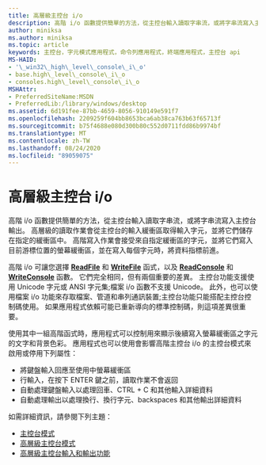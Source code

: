 ```yaml
---
title: 高層級主控台 i/o
description: 高階 i/o 函數提供簡單的方法，從主控台輸入讀取字串流，或將字串流寫入主控台輸出。
author: miniksa
ms.author: miniksa
ms.topic: article
keywords: 主控台，字元模式應用程式，命令列應用程式，終端應用程式，主控台 api
MS-HAID:
- '\_win32\_high\_level\_console\_i\_o'
- base.high\_level\_console\_i\_o
- consoles.high\_level\_console\_i\_o
MSHAttr:
- PreferredSiteName:MSDN
- PreferredLib:/library/windows/desktop
ms.assetid: 6d191fee-87bb-4659-8056-910149e591f7
ms.openlocfilehash: 2209259f604bb8653bca6ab38ca763b63f65713f
ms.sourcegitcommit: b75f4688e080d300b80c552d0711fdd86b9974bf
ms.translationtype: MT
ms.contentlocale: zh-TW
ms.lasthandoff: 08/24/2020
ms.locfileid: "89059075"
---
```

# <a name="high-level-console-io"></a>高層級主控台 i/o


高階 i/o 函數提供簡單的方法，從主控台輸入讀取字串流，或將字串流寫入主控台輸出。 高層級的讀取作業會從主控台的輸入緩衝區取得輸入字元，並將它們儲存在指定的緩衝區中。 高階寫入作業會接受來自指定緩衝區的字元，並將它們寫入目前游標位置的螢幕緩衝區，並在寫入每個字元時，將資料指標前進。

高階 i/o 可讓您選擇 [**ReadFile**](https://msdn.microsoft.com/library/windows/desktop/aa365467) 和 [**WriteFile**](https://msdn.microsoft.com/library/windows/desktop/aa365747) 函式，以及 [**ReadConsole**](readconsole.md) 和 [**WriteConsole**](writeconsole.md) 函數。 它們完全相同，但有兩個重要的差異。 主控台功能支援使用 Unicode 字元或 ANSI 字元集;檔案 i/o 函數不支援 Unicode。 此外，也可以使用檔案 i/o 功能來存取檔案、管道和串列通訊裝置;主控台功能只能搭配主控台控制碼使用。 如果應用程式依賴可能已重新導向的標準控制碼，則這項差異很重要。

使用其中一組高階函式時，應用程式可以控制用來顯示後續寫入螢幕緩衝區之字元的文字和背景色彩。 應用程式也可以使用會影響高階主控台 i/o 的主控台模式來啟用或停用下列屬性：

- 將鍵盤輸入回應至使用中螢幕緩衝區
- 行輸入，在按下 ENTER 鍵之前，讀取作業不會返回
- 自動處理鍵盤輸入以處理回車、CTRL + C 和其他輸入詳細資料
- 自動處理輸出以處理換行、換行字元、backspaces 和其他輸出詳細資料

如需詳細資訊，請參閱下列主題：

- [主控台模式](console-modes.md)
- [高層級主控台模式](high-level-console-modes.md)
- [高層級主控台輸入和輸出功能](high-level-console-input-and-output-functions.md)

 

 




